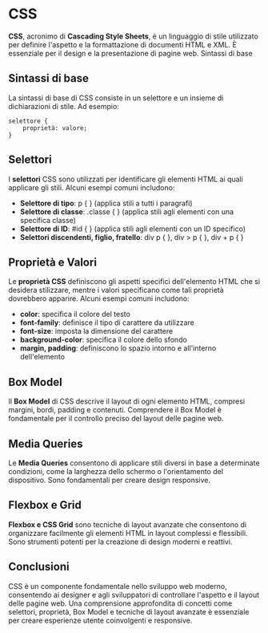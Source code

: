 <!-- @format -->

# CSS

**CSS**, acronimo di **Cascading Style Sheets**, è un linguaggio di stile utilizzato per definire l'aspetto e la formattazione di documenti HTML e XML. È essenziale per il design e la presentazione di pagine web.
Sintassi di base

## Sintassi di base

La sintassi di base di CSS consiste in un selettore e un insieme di dichiarazioni di stile. Ad esempio:

```
selettore {
    proprietà: valore;
}

```

## Selettori

I **selettori** CSS sono utilizzati per identificare gli elementi HTML ai quali applicare gli stili. Alcuni esempi comuni includono:

- **Selettore di tipo**: p { } (applica stili a tutti i paragrafi)
- **Selettore di classe**: .classe { } (applica stili agli elementi con una specifica classe)
- **Selettore di ID**: #id { } (applica stili agli elementi con un ID specifico)
- **Selettori discendenti, figlio, fratello**: div p { }, div > p { }, div + p { }

## Proprietà e Valori

Le **proprietà CSS** definiscono gli aspetti specifici dell'elemento HTML che si desidera stilizzare, mentre i valori specificano come tali proprietà dovrebbero apparire. Alcuni esempi comuni includono:

- **color**: specifica il colore del testo
- **font-family**: definisce il tipo di carattere da utilizzare
- **font-size**: imposta la dimensione del carattere
- **background-color**: specifica il colore dello sfondo
- **margin, padding**: definiscono lo spazio intorno e all'interno dell'elemento

## Box Model

Il **Box Model** di CSS descrive il layout di ogni elemento HTML, compresi margini, bordi, padding e contenuti. Comprendere il Box Model è fondamentale per il controllo preciso del layout delle pagine web.

## Media Queries

Le **Media Queries** consentono di applicare stili diversi in base a determinate condizioni, come la larghezza dello schermo o l'orientamento del dispositivo. Sono fondamentali per creare design responsive.

## Flexbox e Grid

**Flexbox e CSS Grid** sono tecniche di layout avanzate che consentono di organizzare facilmente gli elementi HTML in layout complessi e flessibili. Sono strumenti potenti per la creazione di design moderni e reattivi.

## Conclusioni

CSS è un componente fondamentale nello sviluppo web moderno, consentendo ai designer e agli sviluppatori di controllare l'aspetto e il layout delle pagine web. Una comprensione approfondita di concetti come selettori, proprietà, Box Model e tecniche di layout avanzate è essenziale per creare esperienze utente coinvolgenti e responsive.
